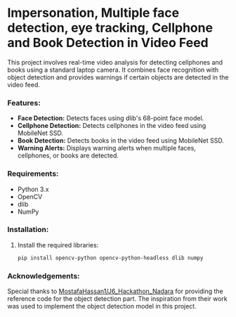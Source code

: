 # Impersonation, Multiple face detection, eye tracking, Cellphone and Book Detection in Video Feed

This project involves real-time video analysis for detecting cellphones and books using a standard laptop camera. It combines face recognition with object detection and provides warnings if certain objects are detected in the video feed.

### Features:
- **Face Detection:** Detects faces using dlib's 68-point face model.
- **Cellphone Detection:** Detects cellphones in the video feed using MobileNet SSD.
- **Book Detection:** Detects books in the video feed using MobileNet SSD.
- **Warning Alerts:** Displays warning alerts when multiple faces, cellphones, or books are detected.

### Requirements:
- Python 3.x
- OpenCV
- dlib
- NumPy

### Installation:
1. Install the required libraries:
   ```bash
   pip install opencv-python opencv-python-headless dlib numpy

### Acknowledgements:
Special thanks to [MostafaHassan1/J6_Hackathon_Nadara](https://github.com/MostafaHassan1/J6_Hackathon_Nadara) for providing the reference code for the object detection part. The inspiration from their work was used to implement the object detection model in this project.
